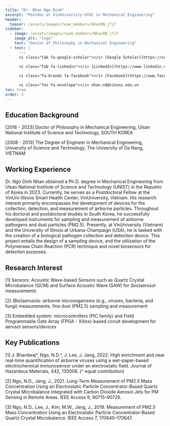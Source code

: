```yaml
---
title: "Dr. Nhan Ngo Dinh"
excerpt: "Postdoc at VinUniversity-UIUC in Mechanical Engineering"
header:
  teaser: /assets/images/team_members/NhanDN.jfif
sidebar:
  - image: /assets/images/team_members/NhanDN.jfif
    image_alt: "logo"
    text: "Doctor of Philosophy in Mechanical Engineering"
  - text: |
      ---
      <i class="fab fa-google-scholar"></i> [Google Scholar](https://scholar.google.com/citations?user=sY_vyyAAAAAJ&hl=en)
      
      <i class="fab fa-linkedin"></i> [LinkedIn](https://www.linkedin.com/in/ngodinhnhan)

      <i class="fa-brands fa-facebook"></i> [Facebook](https://www.facebook.com/ndnhan.bkdn)

      <i class="fas fa-envelope"></i> nhan.nd@vinuni.edu.vn
toc: true
order: 3
---
```


## Education Background
[2016 - 2023] Doctor of Philosophy in Mechanical Engineering, Ulsan National Institute of Science and Technology, SOUTH KOREA

[2008 - 2013] The Degree of Engineer in Mechanical Engineering, University of Science and Technology, The University of Da Nang, VIETNAM

## Working Experience
Dr. Ngo Dinh Nhan obtained a Ph.D. degree in Mechanical Engineering from Ulsan National Institute of Science and Technology (UNIST) in the Republic of Korea in 2023. Currently, he serves as a Postdoctoral Fellow at the VinUni-Illinois Smart Health Center, VinUniversity, Vietnam. His research interest primarily encompasses the development of devices for the collection, detection, and measurement of airborne particles. Throughout his doctoral and postdoctoral studies in South Korea, he successfully developed instruments for sampling and measurement of airborne pathogens and dust particles (PM2.5). Presently, at VinUniversity (Vietnam) and the University of Illinois at Urbana-Champaign (USA), he is tasked with the creation of a biological pathogen collection and detection device. This project entails the design of a sampling device, and the utilization of the Polymerase Chain Reaction (PCR) technique and novel biosensors for detection purposes.

## Research Interest
[1] Sensors: Acoustic Wave-based Sensors such as Quartz Crystal Microbalance (QCM) and Surface Acoustic Wave (SAW) for (bio)aerosol measurements

[2] (Bio)aerosols: airborne microorganisms (e.g., viruses, bacteria, and fungi) measurements, fine dust (PM2.5) sampling and measurement

[3] Embedded system: microcontrollers (PIC family) and Field Programmable Gate Array (FPGA - Xilinx)-based circuit development for aerosol sensors/devices

## Key Publications 
[1] J. Bhardwaj^, Ngo, N.D.^, J. Lee, J. Jang, 2022. High enrichment and near real-time quantification of airborne viruses using a wet-paper-based electrochemical immunosensor under an electrostatic field. Journal of Hazardous Materials, 442, 130006. (^ equal contribution) 

[2] Ngo, N.D., Jang, J., 2021. Long-Term Measurement of PM2.5 Mass Concentration Using an Electrostatic Particle Concentrator-Based Quartz Crystal Microbalance Integrated with Carbon Dioxide Aerosol Jets for PM Sensing in Remote Areas. IEEE Access 9, 90715–90726.

[3] Ngo, N.D., Lee, J., Kim, M.W., Jang, J., 2019. Measurement of PM2.5 Mass Concentration Using an Electrostatic Particle Concentrator-Based Quartz Crystal Microbalance. IEEE Access 7, 170640–170647.